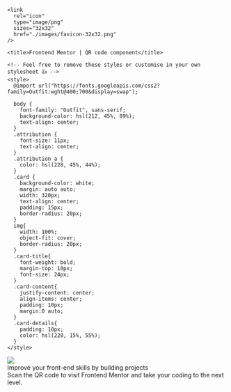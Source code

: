 
<html lang="en">
  <head>
    <meta charset="UTF-8" />
    <meta name="viewport" content="width=device-width, initial-scale=1.0" />
    <!-- displays site properly based on user's device -->

    <link
      rel="icon"
      type="image/png"
      sizes="32x32"
      href="./images/favicon-32x32.png"
    />

    <title>Frontend Mentor | QR code component</title>

    <!-- Feel free to remove these styles or customise in your own stylesheet 👍 -->
    <style>
      @import url("https://fonts.googleapis.com/css2?family=Outfit:wght@400;700&display=swap");

      body {
        font-family: "Outfit", sans-serif;
        background-color: hsl(212, 45%, 89%);
        text-align: center;
      }
      .attribution {
        font-size: 11px;
        text-align: center;
      }
      .attribution a {
        color: hsl(228, 45%, 44%);
      }
      .card {
        background-color: white;
        margin: auto auto;
        width: 320px;
        text-align: center;
        padding: 15px;
        border-radius: 20px;
      }
      img{
        width: 100%; 
        object-fit: cover;
        border-radius: 20px;
      }
      .card-title{
        font-weight: bold;
        margin-top: 10px;
        font-size: 24px;
      }
      .card-content{
        justify-content: center;
        align-items: center;
        padding: 10px;
        margin:0 auto;
      }
      .card-details{
        padding: 10px;
        color: hsl(220, 15%, 55%);
      }
    </style>
  </head>
  <body>
    <div class="card">
      <div class="card-image">
        <img src="../QRComponent/images/image-qr-code.png" />
      </div>
      <div class="card-content">
        <div class="card-title">
          Improve your front-end skills by building projects
        </div>
        <div class="card-details">
          Scan the QR code to visit Frontend Mentor and take your coding to the
          next level.
        </div>
      </div>
    </div>
  </body>
</html>
